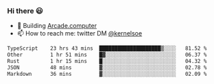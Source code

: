 ### Hi there 😃

- 🔨 Building [Arcade.computer](https://arcade.computer)
- 📫 How to reach me: twitter DM [@kernelsoe](https://twitter.com/kernelsoe)

<!--START_SECTION:waka-->

```txt
TypeScript    23 hrs 43 mins  ████████████████████▒░░░░   81.52 %
Other         1 hr 51 mins    █▓░░░░░░░░░░░░░░░░░░░░░░░   06.37 %
Rust          1 hr 15 mins    █░░░░░░░░░░░░░░░░░░░░░░░░   04.32 %
JSON          48 mins         ▓░░░░░░░░░░░░░░░░░░░░░░░░   02.78 %
Markdown      36 mins         ▓░░░░░░░░░░░░░░░░░░░░░░░░   02.09 %
```

<!--END_SECTION:waka-->
